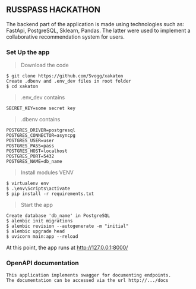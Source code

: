 ## RUSSPASS HACKATHON

The backend part of the application is made using technologies such as: FastApi, PostgreSQL, Sklearn, Pandas. The latter were used to implement a collaborative recommendation system for users.


### Set Up the app

>Download the code
```
$ git clone https://github.com/Svogg/xakaton
Create .dbenv and .env_dev files in root folder
$ cd xakaton
```

>.env_dev contains
```
SECRET_KEY=some secret key
```

>.dbenv contains
```
POSTGRES_DRIVER=postgresql
POSTGRES_CONNECTOR=asyncpg
POSTGRES_USER=user
POSTGRES_PASS=pass
POSTGRES_HOST=localhost
POSTGRES_PORT=5432
POSTGRES_NAME=db_name
```

>Install modules VENV
```
$ virtualenv env
$ .\env\Scripts\activate
$ pip install -r requirements.txt
```

>Start the app
```
Create database 'db_name' in PostgreSQL
$ alembic init migrations
$ alembic revision --autogenerate -m "initial"
$ alembic upgrade head
$ uvicorn main:app --reload
```

At this point, the app runs at http://127.0.0.1:8000/

### OpenAPI documentation

```
This application implements swagger for documenting endpoints.
The documentation can be accessed via the url http://.../docs
```
